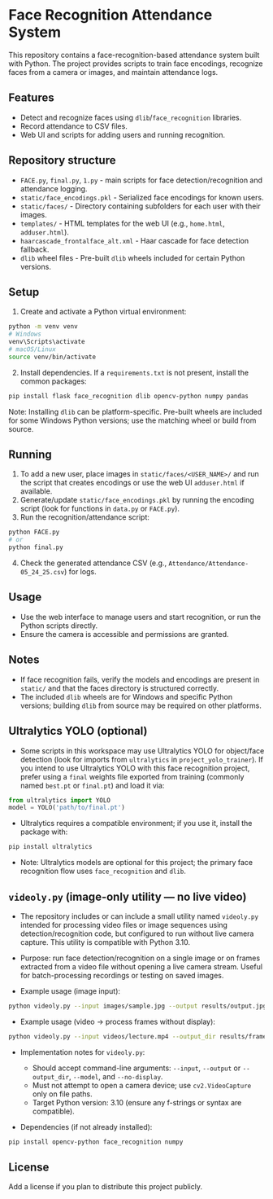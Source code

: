 # Face Recognition Attendance System

This repository contains a face-recognition-based attendance system built with Python. The project provides scripts to train face encodings, recognize faces from a camera or images, and maintain attendance logs.

## Features

- Detect and recognize faces using `dlib`/`face_recognition` libraries.
- Record attendance to CSV files.
- Web UI and scripts for adding users and running recognition.

## Repository structure

- `FACE.py`, `final.py`, `1.py` - main scripts for face detection/recognition and attendance logging.
- `static/face_encodings.pkl` - Serialized face encodings for known users.
- `static/faces/` - Directory containing subfolders for each user with their images.
- `templates/` - HTML templates for the web UI (e.g., `home.html`, `adduser.html`).
- `haarcascade_frontalface_alt.xml` - Haar cascade for face detection fallback.
- `dlib` wheel files - Pre-built `dlib` wheels included for certain Python versions.

## Setup

1. Create and activate a Python virtual environment:

```bash
python -m venv venv
# Windows
venv\Scripts\activate
# macOS/Linux
source venv/bin/activate
```

2. Install dependencies. If a `requirements.txt` is not present, install the common packages:

```bash
pip install flask face_recognition dlib opencv-python numpy pandas
```

Note: Installing `dlib` can be platform-specific. Pre-built wheels are included for some Windows Python versions; use the matching wheel or build from source.

## Running

1. To add a new user, place images in `static/faces/<USER_NAME>/` and run the script that creates encodings or use the web UI `adduser.html` if available.
2. Generate/update `static/face_encodings.pkl` by running the encoding script (look for functions in `data.py` or `FACE.py`).
3. Run the recognition/attendance script:

```bash
python FACE.py
# or
python final.py
```

4. Check the generated attendance CSV (e.g., `Attendance/Attendance-05_24_25.csv`) for logs.

## Usage

- Use the web interface to manage users and start recognition, or run the Python scripts directly.
- Ensure the camera is accessible and permissions are granted.

## Notes

- If face recognition fails, verify the models and encodings are present in `static/` and that the faces directory is structured correctly.
- The included `dlib` wheels are for Windows and specific Python versions; building `dlib` from source may be required on other platforms.

## Ultralytics YOLO (optional)

- Some scripts in this workspace may use Ultralytics YOLO for object/face detection (look for imports from `ultralytics` in `project_yolo_trainer`). If you intend to use Ultralytics YOLO with this face recognition project, prefer using a `final` weights file exported from training (commonly named `best.pt` or `final.pt`) and load it via:

```python
from ultralytics import YOLO
model = YOLO('path/to/final.pt')
```

- Ultralytics requires a compatible environment; if you use it, install the package with:

```bash
pip install ultralytics
```

- Note: Ultralytics models are optional for this project; the primary face recognition flow uses `face_recognition` and `dlib`.

## `videoly.py` (image-only utility — no live video)

- The repository includes or can include a small utility named `videoly.py` intended for processing video files or image sequences using detection/recognition code, but configured to run without live camera capture. This utility is compatible with Python 3.10.

- Purpose: run face detection/recognition on a single image or on frames extracted from a video file without opening a live camera stream. Useful for batch-processing recordings or testing on saved images.

- Example usage (image input):

```bash
python videoly.py --input images/sample.jpg --output results/output.jpg --model static/face_encodings.pkl
```

- Example usage (video -> process frames without display):

```bash
python videoly.py --input videos/lecture.mp4 --output_dir results/frames --no-display
```

- Implementation notes for `videoly.py`:
  - Should accept command-line arguments: `--input`, `--output` or `--output_dir`, `--model`, and `--no-display`.
  - Must not attempt to open a camera device; use `cv2.VideoCapture` only on file paths.
  - Target Python version: 3.10 (ensure any f-strings or syntax are compatible).

- Dependencies (if not already installed):

```bash
pip install opencv-python face_recognition numpy
```

## License

Add a license if you plan to distribute this project publicly.

